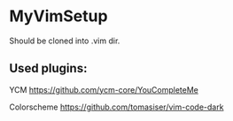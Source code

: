 # MyVimSetup
Should be cloned into .vim dir.

## Used plugins:

YCM
https://github.com/ycm-core/YouCompleteMe

Colorscheme
https://github.com/tomasiser/vim-code-dark
